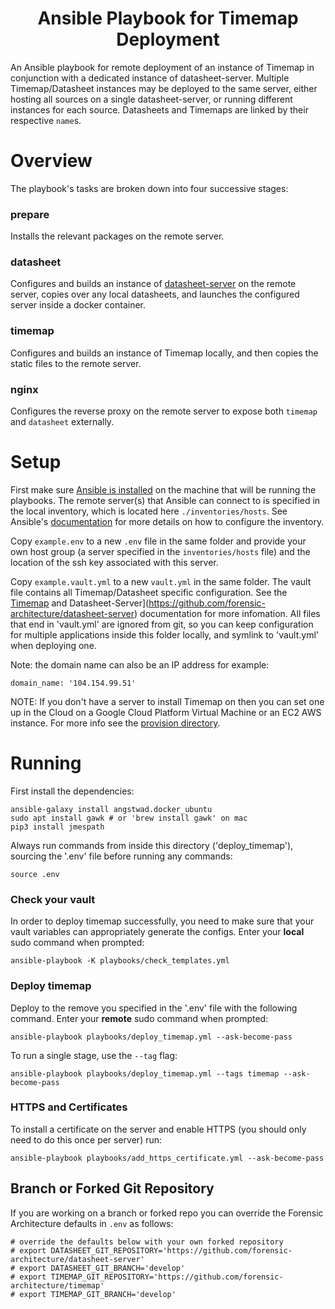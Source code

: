 <h1 align="center">
Ansible Playbook for Timemap Deployment
</h1>

An Ansible playbook for remote deployment of an instance of Timemap in
conjunction with a dedicated instance of datasheet-server. Multiple
Timemap/Datasheet instances may be deployed to the same server, either hosting
all sources on a single datasheet-server, or running different instances for
each source. Datasheets and Timemaps are linked by their respective `name`s. 

# Overview
The playbook's tasks are broken down into four successive stages:

### prepare
Installs the relevant packages on the remote server.

### datasheet
Configures and builds an instance of
[datasheet-server](https://github.com/forensic-architecture/datasheet-server)
on the remote server, copies over any local datasheets, and launches the
configured server inside a docker container.

### timemap
Configures and builds an instance of Timemap locally, and then copies the
static files to the remote server.

### nginx
Configures the reverse proxy on the remote server to expose both `timemap` and
`datasheet` externally.


# Setup 

First make sure [Ansible is
installed](https://docs.ansible.com/ansible/latest/installation_guide/intro_installation.html)
on the machine that will be running the playbooks. The remote server(s) that
Ansible can connect to is specified in the local inventory, which is located
here `./inventories/hosts`. See Ansible's
[documentation](https://docs.ansible.com/ansible/latest/user_guide/intro_inventory.html)
for more details on how to configure the inventory.

Copy `example.env` to a new `.env` file in the same folder and provide your own
host group (a server specified in the `inventories/hosts` file) and the
location of the ssh key associated with this server.

Copy `example.vault.yml` to a new `vault.yml` in the same folder. The vault
file contains all Timemap/Datasheet specific configuration. See the
[Timemap](https://github.com/forensic-architecture/timemap) and
Datasheet-Server](https://github.com/forensic-architecture/datasheet-server)
documentation for more infomation. All files that end in 'vault.yml' are
ignored from git, so you can keep configuration for multiple applications
inside this folder locally, and symlink to 'vault.yml' when deploying one.

Note: the domain name can also be an IP address for example:
```
domain_name: '104.154.99.51'
```

NOTE: If you don't have a server to install Timemap on then you can set one up
in the Cloud on a Google Cloud Platform Virtual Machine or an EC2 AWS instance.
For more info see the [provision directory](../provision/docs/terraform_readme.md).

# Running 

First install the dependencies:
```
ansible-galaxy install angstwad.docker_ubuntu
sudo apt install gawk # or 'brew install gawk' on mac
pip3 install jmespath
```

Always run commands from inside this directory ('deploy_timemap'), sourcing the
'.env' file before running any commands:
```
source .env
```
### Check your vault
In order to deploy timemap successfully, you need to make sure that your vault
variables can appropriately generate the configs. Enter your **local** sudo
command when prompted: 
```
ansible-playbook -K playbooks/check_templates.yml
```

### Deploy timemap
Deploy to the remove you specified in the '.env' file with the following
command. Enter your **remote** sudo command when prompted:
```
ansible-playbook playbooks/deploy_timemap.yml --ask-become-pass
```

To run a single stage, use the `--tag` flag:
```
ansible-playbook playbooks/deploy_timemap.yml --tags timemap --ask-become-pass
```


### HTTPS and Certificates
To install a certificate on the server and enable HTTPS (you should only need
to do this once per server) run:
```
ansible-playbook playbooks/add_https_certificate.yml --ask-become-pass

```

## Branch or Forked Git Repository

If you are working on a branch or forked repo you can override the Forensic Architecture defaults in `.env` as follows:
```
# override the defaults below with your own forked repository
# export DATASHEET_GIT_REPOSITORY='https://github.com/forensic-architecture/datasheet-server'
# export DATASHEET_GIT_BRANCH='develop'
# export TIMEMAP_GIT_REPOSITORY='https://github.com/forensic-architecture/timemap'
# export TIMEMAP_GIT_BRANCH='develop'
```
